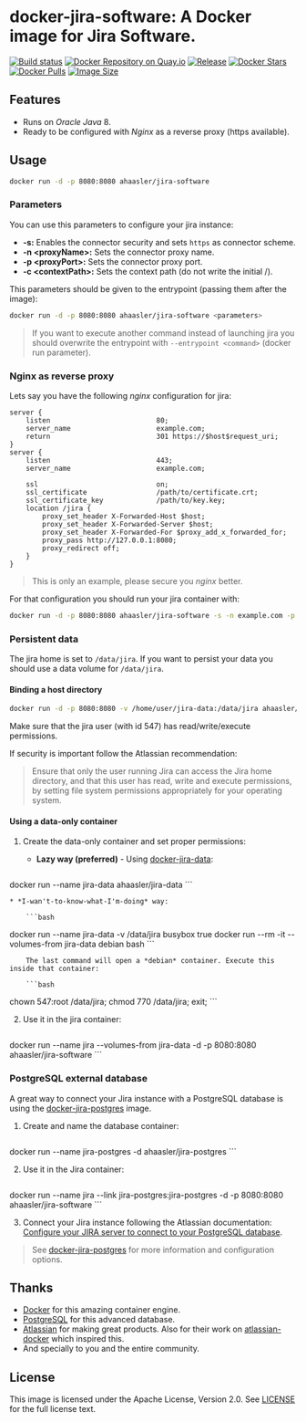 # docker-jira-software: A Docker image for Jira Software.

[![Build status](https://travis-ci.org/ahaasler/docker-jira-software.svg?branch=master)](https://travis-ci.org/ahaasler/docker-jira-software)
[![Docker Repository on Quay.io](https://quay.io/repository/ahaasler/jira-software/status "Docker Repository on Quay.io")](https://quay.io/repository/ahaasler/jira-software)
[![Release](https://img.shields.io/github/release/ahaasler/docker-jira-software.svg?style=flat)](https://github.com/ahaasler/docker-jira-software/releases/latest)
[![Docker Stars](https://img.shields.io/docker/stars/ahaasler/jira-software.svg?style=flat)](https://hub.docker.com/r/ahaasler/jira-software/)
[![Docker Pulls](https://img.shields.io/docker/pulls/ahaasler/jira-software.svg?style=flat)](https://hub.docker.com/r/ahaasler/jira-software/)
[![Image Size](https://images.microbadger.com/badges/image/ahaasler/jira-software.svg)](https://microbadger.com/images/ahaasler/jira-software)

## Features

* Runs on *Oracle Java* 8.
* Ready to be configured with *Nginx* as a reverse proxy (https available).

## Usage

```bash
docker run -d -p 8080:8080 ahaasler/jira-software
```

### Parameters

You can use this parameters to configure your jira instance:

* **-s:** Enables the connector security and sets `https` as connector scheme.
* **-n &lt;proxyName&gt;:** Sets the connector proxy name.
* **-p &lt;proxyPort&gt;:** Sets the connector proxy port.
* **-c &lt;contextPath&gt;:** Sets the context path (do not write the initial /).

This parameters should be given to the entrypoint (passing them after the image):

```bash
docker run -d -p 8080:8080 ahaasler/jira-software <parameters>
```

> If you want to execute another command instead of launching jira you should overwrite the entrypoint with `--entrypoint <command>` (docker run parameter).

### Nginx as reverse proxy

Lets say you have the following *nginx* configuration for jira:

```
server {
	listen                          80;
	server_name                     example.com;
	return                          301 https://$host$request_uri;
}
server {
	listen                          443;
	server_name                     example.com;

	ssl                             on;
	ssl_certificate                 /path/to/certificate.crt;
	ssl_certificate_key             /path/to/key.key;
	location /jira {
		proxy_set_header X-Forwarded-Host $host;
		proxy_set_header X-Forwarded-Server $host;
		proxy_set_header X-Forwarded-For $proxy_add_x_forwarded_for;
		proxy_pass http://127.0.0.1:8080;
		proxy_redirect off;
	}
}
```

> This is only an example, please secure you *nginx* better.

For that configuration you should run your jira container with:

```bash
docker run -d -p 8080:8080 ahaasler/jira-software -s -n example.com -p 443 -c jira
```

### Persistent data

The jira home is set to `/data/jira`. If you want to persist your data you should use a data volume for `/data/jira`.

#### Binding a host directory

```bash
docker run -d -p 8080:8080 -v /home/user/jira-data:/data/jira ahaasler/jira-software
```

Make sure that the jira user (with id 547) has read/write/execute permissions.

If security is important follow the Atlassian recommendation:

> Ensure that only the user running Jira can access the Jira home directory, and that this user has read, write and execute permissions, by setting file system permissions appropriately for your operating system.

#### Using a data-only container

1. Create the data-only container and set proper permissions:

	* **Lazy way (preferred)** - Using [docker-jira-data](https://github.com/ahaasler/docker-jira-data "A data-only container for docker-jira"):

		```bash
docker run --name jira-data ahaasler/jira-data
		```

	* *I-wan't-to-know-what-I'm-doing* way:

		```bash
docker run --name jira-data -v /data/jira busybox true
docker run --rm -it --volumes-from jira-data debian bash
		```

		The last command will open a *debian* container. Execute this inside that container:

		```bash
chown 547:root /data/jira; chmod 770 /data/jira; exit;
		```

2. Use it in the jira container:

	```bash
docker run --name jira --volumes-from jira-data -d -p 8080:8080 ahaasler/jira-software
	```

### PostgreSQL external database

A great way to connect your Jira instance with a PostgreSQL database is
using the [docker-jira-postgres](https://github.com/ahaasler/docker-jira-postgres "A PostgreSQL container for docker-jira")
image.

1. Create and name the database container:

	```bash
docker run --name jira-postgres -d ahaasler/jira-postgres
	```

2. Use it in the Jira container:

	```bash
docker run --name jira --link jira-postgres:jira-postgres -d -p 8080:8080 ahaasler/jira-software
	```

3. Connect your Jira instance following the Atlassian documentation:
[Configure your JIRA server to connect to your PostgreSQL database](https://confluence.atlassian.com/display/JIRA/Connecting+JIRA+to+PostgreSQL#ConnectingJIRAtoPostgreSQL-3.ConfigureyourJIRAservertoconnecttoyourPostgreSQLdatabase "Configure your JIRA server to connect to your PostgreSQL database").

>  See [docker-jira-postgres](https://github.com/ahaasler/docker-jira-postgres "A PostgreSQL container for docker-jira")
for more information and configuration options.

## Thanks

* [Docker](https://www.docker.com/ "Docker") for this amazing container engine.
* [PostgreSQL](http://www.postgresql.org/) for this advanced database.
* [Atlassian](https://www.atlassian.com/ "Atlassian") for making great products. Also for their work on [atlassian-docker](https://bitbucket.org/atlassianlabs/atlassian-docker "atlassian-docker repo") which inspired this.
* And specially to you and the entire community.

## License

This image is licensed under the Apache License, Version 2.0. See [LICENSE](LICENSE) for the full license text.
